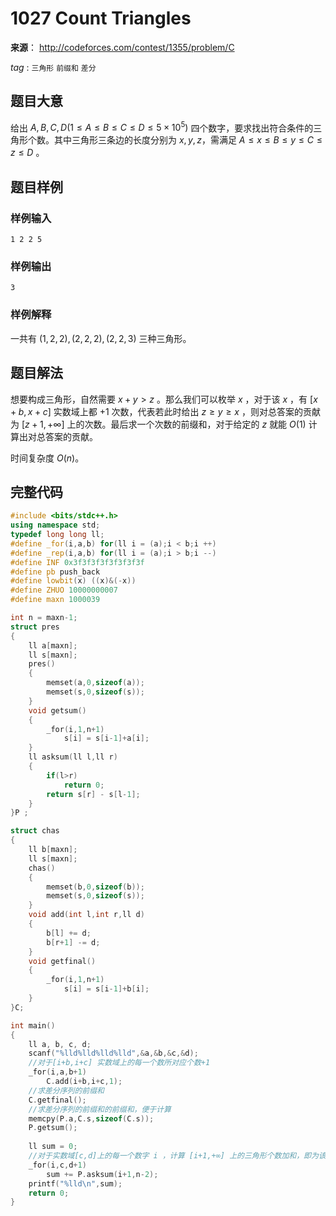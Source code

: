 # 1027  Count Triangles

**来源**： http://codeforces.com/contest/1355/problem/C

$tag$ : `三角形` `前缀和` `差分`



## 题目大意

给出 $A,B,C,D(1≤A≤B≤C≤D≤5×10^5)$ 四个数字，要求找出符合条件的三角形个数。其中三角形三条边的长度分别为 $x,y,z$，需满足 $A \leq x \leq B \leq y \leq C \leq z       \leq D$ 。

## 题目样例

### 样例输入

```
1 2 2 5
```

### 样例输出

```
3
```

### 样例解释

一共有 $(1,2,2),(2,2,2),(2,2,3)$ 三种三角形。

## 题目解法

想要构成三角形，自然需要 $x+y>z$ 。那么我们可以枚举 $x$ ，对于该 $x$ ，有 $[x+b,x+c]$ 实数域上都 $+1$ 次数，代表若此时给出 $z≥y≥x$ ，则对总答案的贡献为 $[z+1,+∞]$ 上的次数。最后求一个次数的前缀和，对于给定的 $z$ 就能 $O(1)$ 计算出对总答案的贡献。

时间复杂度 $O(n)$。

## 完整代码

```c++
#include <bits/stdc++.h>
using namespace std;
typedef long long ll;
#define _for(i,a,b) for(ll i = (a);i < b;i ++)
#define _rep(i,a,b) for(ll i = (a);i > b;i --)
#define INF 0x3f3f3f3f3f3f3f3f
#define pb push_back
#define lowbit(x) ((x)&(-x))
#define ZHUO 10000000007
#define maxn 1000039

int n = maxn-1;
struct pres
{
	ll a[maxn];
	ll s[maxn];
	pres()
	{
		memset(a,0,sizeof(a));
		memset(s,0,sizeof(s));
	}
	void getsum()
	{
		_for(i,1,n+1)
			s[i] = s[i-1]+a[i];
	}
	ll asksum(ll l,ll r)
	{
		if(l>r)
			return 0; 
        return s[r] - s[l-1];
	}
}P ;

struct chas
{
	ll b[maxn];
	ll s[maxn];
	chas()
	{
		memset(b,0,sizeof(b));
		memset(s,0,sizeof(s));
	}
	void add(int l,int r,ll d)
	{
		b[l] += d;
		b[r+1] -= d;
	}
	void getfinal()
	{
		_for(i,1,n+1)
			s[i] = s[i-1]+b[i];
	}	
}C;

int main()
{
	ll a, b, c, d;
	scanf("%lld%lld%lld%lld",&a,&b,&c,&d);
    //对于[i+b,i+c] 实数域上的每一个数所对应个数+1
	_for(i,a,b+1)
		C.add(i+b,i+c,1);
    //求差分序列的前缀和
	C.getfinal();
	//求差分序列的前缀和的前缀和，便于计算
	memcpy(P.a,C.s,sizeof(C.s));
	P.getsum();
	
	ll sum = 0;
    //对于实数域[c,d]上的每一个数字 i ，计算 [i+1,+∞] 上的三角形个数加和，即为该位置对答案的贡献
	_for(i,c,d+1)
		sum += P.asksum(i+1,n-2);
	printf("%lld\n",sum);
	return 0;
}
```

